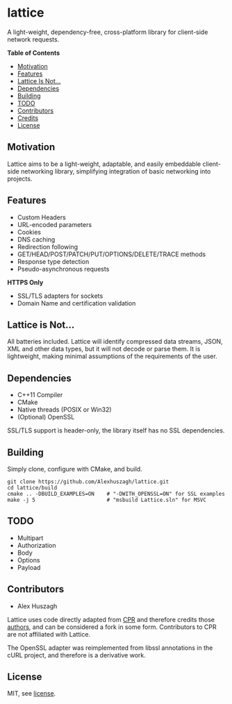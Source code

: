 lattice
=======

A light-weight, dependency-free, cross-platform library for client-side network requests.

**Table of Contents**

- [Motivation](#motivation)
- [Features](#features)
- [Lattice Is Not...](#lattice-is-not...)
- [Dependencies](#dependencies)
- [Building](#building)
- [TODO](#todo)
- [Contributors](#contributors)
- [Credits](#credits)
- [License](#license)

## Motivation

Lattice aims to be a light-weight, adaptable, and easily embeddable client-side networking library, simplifying integration of basic networking into projects.

## Features

- Custom Headers
- URL-encoded parameters
- Cookies
- DNS caching
- Redirection following
- GET/HEAD/POST/PATCH/PUT/OPTIONS/DELETE/TRACE methods 
- Response type detection
- Pseudo-asynchronous requests

**HTTPS Only**

- SSL/TLS adapters for sockets
- Domain Name and certification validation

## Lattice is Not...

All batteries included. Lattice will identify compressed data streams, JSON, XML and other data types, but it will not decode or parse them. It is lightweight, making minimal assumptions of the requirements of the user.

## Dependencies

- C++11 Compiler
- CMake
- Native threads (POSIX or Win32)
- (Optional) OpenSSL

SSL/TLS support is header-only, the library itself has no SSL dependencies.

## Building

Simply clone, configure with CMake, and build.

```
git clone https://github.com/Alexhuszagh/lattice.git
cd lattice/build
cmake .. -DBUILD_EXAMPLES=ON    # "-DWITH_OPENSSL=ON" for SSL examples
make -j 5                       # "msbuild Lattice.sln" for MSVC
```

## TODO

- Multipart
- Authorization
- Body
- Options
- Payload

## Contributors

- Alex Huszagh

Lattice uses code directly adapted from [CPR](https://github.com/whoshuu/cpr) and therefore credits those [authors](AUTHORS), and can be considered a fork in some form. Contributors to CPR are not affiliated with Lattice. 

The OpenSSL adapter was reimplemented from libssl annotations in the cURL project, and therefore is a derivative work.

## License

MIT, see [license](LICENSE.md).
